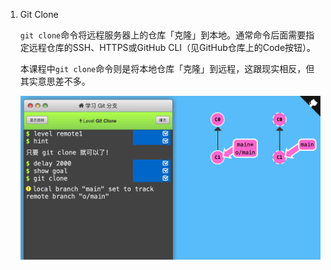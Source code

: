 1. Git Clone

   `git clone`命令将远程服务器上的仓库「克隆」到本地。通常命令后面需要指定远程仓库的SSH、HTTPS或GitHub CLI（见GitHub仓库上的Code按钮）。

   

   本课程中`git clone`命令则是将本地仓库「克隆」到远程，这跟现实相反，但其实意思差不多。

   

   ![](img/git-remote-repo-git-clone.png)